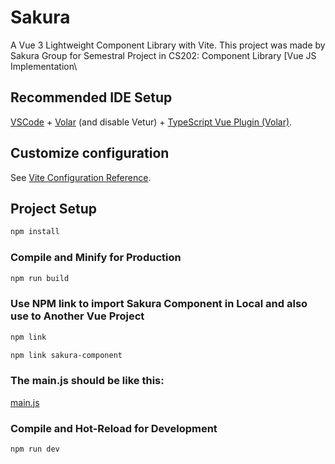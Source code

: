 # Sakura

A Vue 3 Lightweight Component Library with Vite. This project was made by Sakura Group for Semestral Project in CS202: Component Library [Vue JS Implementation\

## Recommended IDE Setup

[VSCode](https://code.visualstudio.com/) + [Volar](https://marketplace.visualstudio.com/items?itemName=Vue.volar) (and disable Vetur) + [TypeScript Vue Plugin (Volar)](https://marketplace.visualstudio.com/items?itemName=Vue.vscode-typescript-vue-plugin).

## Customize configuration

See [Vite Configuration Reference](https://vitejs.dev/config/).

## Project Setup

```sh
npm install
```
### Compile and Minify for Production

```sh
npm run build
```

### Use NPM link to import Sakura Component in Local and also use to Another Vue Project

```sh
npm link
```

```sh
npm link sakura-component
```

### The main.js should be like this:

[main.js](https://raw.githubusercontent.com/JoshuaArcayaEvicner/BSCS3A_SakuraGroup/main/src/main.js)

### Compile and Hot-Reload for Development

```sh
npm run dev
```
